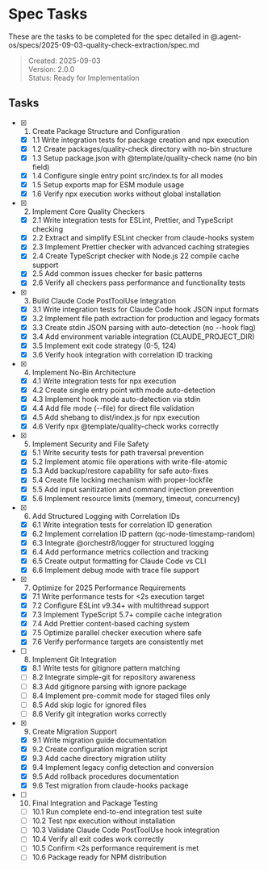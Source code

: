 # Spec Tasks

These are the tasks to be completed for the spec detailed in
@.agent-os/specs/2025-09-03-quality-check-extraction/spec.md

> Created: 2025-09-03  
> Version: 2.0.0  
> Status: Ready for Implementation

## Tasks

- [x] 1. Create Package Structure and Configuration
  - [x] 1.1 Write integration tests for package creation and npx execution
  - [x] 1.2 Create packages/quality-check directory with no-bin structure
  - [x] 1.3 Setup package.json with @template/quality-check name (no bin field)
  - [x] 1.4 Configure single entry point src/index.ts for all modes
  - [x] 1.5 Setup exports map for ESM module usage
  - [x] 1.6 Verify npx execution works without global installation

- [x] 2. Implement Core Quality Checkers
  - [x] 2.1 Write integration tests for ESLint, Prettier, and TypeScript
        checking
  - [x] 2.2 Extract and simplify ESLint checker from claude-hooks system
  - [x] 2.3 Implement Prettier checker with advanced caching strategies
  - [x] 2.4 Create TypeScript checker with Node.js 22 compile cache support
  - [x] 2.5 Add common issues checker for basic patterns
  - [x] 2.6 Verify all checkers pass performance and functionality tests

- [x] 3. Build Claude Code PostToolUse Integration
  - [x] 3.1 Write integration tests for Claude Code hook JSON input formats
  - [x] 3.2 Implement file path extraction for production and legacy formats
  - [x] 3.3 Create stdin JSON parsing with auto-detection (no --hook flag)
  - [x] 3.4 Add environment variable integration (CLAUDE_PROJECT_DIR)
  - [x] 3.5 Implement exit code strategy (0-5, 124)
  - [x] 3.6 Verify hook integration with correlation ID tracking

- [x] 4. Implement No-Bin Architecture
  - [x] 4.1 Write integration tests for npx execution
  - [x] 4.2 Create single entry point with mode auto-detection
  - [x] 4.3 Implement hook mode auto-detection via stdin
  - [x] 4.4 Add file mode (--file) for direct file validation
  - [x] 4.5 Add shebang to dist/index.js for npx execution
  - [x] 4.6 Verify npx @template/quality-check works correctly

- [x] 5. Implement Security and File Safety
  - [x] 5.1 Write security tests for path traversal prevention
  - [x] 5.2 Implement atomic file operations with write-file-atomic
  - [x] 5.3 Add backup/restore capability for safe auto-fixes
  - [x] 5.4 Create file locking mechanism with proper-lockfile
  - [x] 5.5 Add input sanitization and command injection prevention
  - [x] 5.6 Implement resource limits (memory, timeout, concurrency)

- [x] 6. Add Structured Logging with Correlation IDs
  - [x] 6.1 Write integration tests for correlation ID generation
  - [x] 6.2 Implement correlation ID pattern (qc-node-timestamp-random)
  - [x] 6.3 Integrate @orchestr8/logger for structured logging
  - [x] 6.4 Add performance metrics collection and tracking
  - [x] 6.5 Create output formatting for Claude Code vs CLI
  - [x] 6.6 Implement debug mode with trace file support

- [x] 7. Optimize for 2025 Performance Requirements
  - [x] 7.1 Write performance tests for <2s execution target
  - [x] 7.2 Configure ESLint v9.34+ with multithread support
  - [x] 7.3 Implement TypeScript 5.7+ compile cache integration
  - [x] 7.4 Add Prettier content-based caching system
  - [x] 7.5 Optimize parallel checker execution where safe
  - [x] 7.6 Verify performance targets are consistently met

- [ ] 8. Implement Git Integration
  - [x] 8.1 Write tests for gitignore pattern matching
  - [ ] 8.2 Integrate simple-git for repository awareness
  - [ ] 8.3 Add gitignore parsing with ignore package
  - [ ] 8.4 Implement pre-commit mode for staged files only
  - [ ] 8.5 Add skip logic for ignored files
  - [ ] 8.6 Verify git integration works correctly

- [x] 9. Create Migration Support
  - [x] 9.1 Write migration guide documentation
  - [x] 9.2 Create configuration migration script
  - [x] 9.3 Add cache directory migration utility
  - [x] 9.4 Implement legacy config detection and conversion
  - [x] 9.5 Add rollback procedures documentation
  - [x] 9.6 Test migration from claude-hooks package

- [ ] 10. Final Integration and Package Testing
  - [ ] 10.1 Run complete end-to-end integration test suite
  - [ ] 10.2 Test npx execution without installation
  - [ ] 10.3 Validate Claude Code PostToolUse hook integration
  - [ ] 10.4 Verify all exit codes work correctly
  - [ ] 10.5 Confirm <2s performance requirement is met
  - [ ] 10.6 Package ready for NPM distribution
